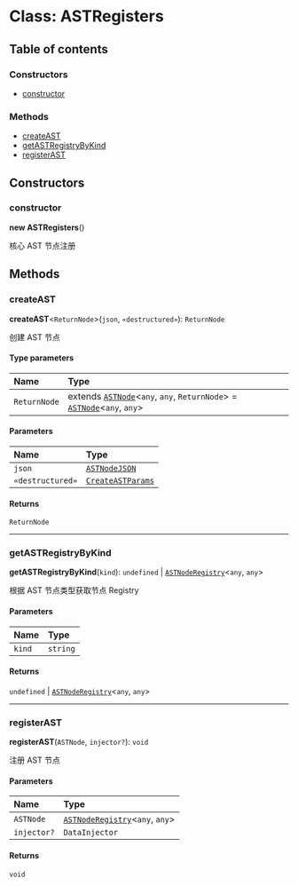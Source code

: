 # Class: ASTRegisters

## Table of contents

### Constructors

* [constructor](/auto-docs/fixed-layout-editor/classes/ASTRegisters.md#constructor)

### Methods

* [createAST](/auto-docs/fixed-layout-editor/classes/ASTRegisters.md#createast)
* [getASTRegistryByKind](/auto-docs/fixed-layout-editor/classes/ASTRegisters.md#getastregistrybykind)
* [registerAST](/auto-docs/fixed-layout-editor/classes/ASTRegisters.md#registerast)

## Constructors

### constructor

**new ASTRegisters**()

核心 AST 节点注册

## Methods

### createAST

**createAST**<`ReturnNode`>(`json`, `«destructured»`): `ReturnNode`

创建 AST 节点

#### Type parameters

| Name | Type |
| :------ | :------ |
| `ReturnNode` | extends [`ASTNode`](/auto-docs/fixed-layout-editor/classes/ASTNode.md)<`any`, `any`, `ReturnNode`> = [`ASTNode`](/auto-docs/fixed-layout-editor/classes/ASTNode.md)<`any`, `any`> |

#### Parameters

| Name | Type |
| :------ | :------ |
| `json` | [`ASTNodeJSON`](/auto-docs/fixed-layout-editor/interfaces/ASTNodeJSON.md) |
| `«destructured»` | [`CreateASTParams`](/auto-docs/fixed-layout-editor/interfaces/CreateASTParams.md) |

#### Returns

`ReturnNode`

***

### getASTRegistryByKind

**getASTRegistryByKind**(`kind`): `undefined` | [`ASTNodeRegistry`](/auto-docs/fixed-layout-editor/interfaces/ASTNodeRegistry.md)<`any`, `any`>

根据 AST 节点类型获取节点 Registry

#### Parameters

| Name | Type |
| :------ | :------ |
| `kind` | `string` |

#### Returns

`undefined` | [`ASTNodeRegistry`](/auto-docs/fixed-layout-editor/interfaces/ASTNodeRegistry.md)<`any`, `any`>

***

### registerAST

**registerAST**(`ASTNode`, `injector?`): `void`

注册 AST 节点

#### Parameters

| Name | Type |
| :------ | :------ |
| `ASTNode` | [`ASTNodeRegistry`](/auto-docs/fixed-layout-editor/interfaces/ASTNodeRegistry.md)<`any`, `any`> |
| `injector?` | `DataInjector` |

#### Returns

`void`
